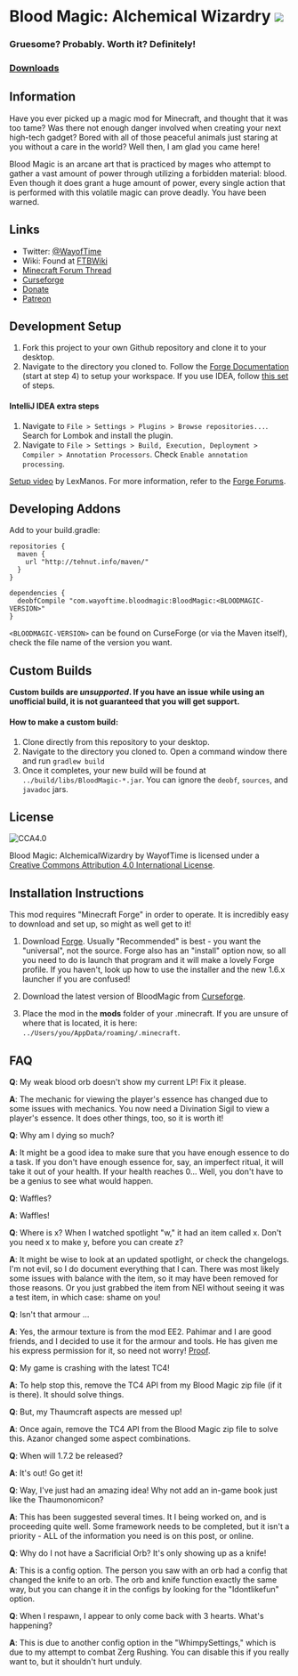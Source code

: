 # Blood Magic: Alchemical Wizardry [![](http://cf.way2muchnoise.eu/full_blood-magic_downloads.svg)](https://minecraft.curseforge.com/projects/blood-magic)

### Gruesome? Probably. Worth it? Definitely!
### [Downloads](http://minecraft.curseforge.com/projects/blood-magic/files)

## Information

Have you ever picked up a magic mod for Minecraft, and thought that it was too tame? Was there not enough danger involved when creating your next high-tech gadget? Bored with all of those peaceful animals just staring at you without a care in the world? Well then, I am glad you came here!

Blood Magic is an arcane art that is practiced by mages who attempt to gather a vast amount of power through utilizing a forbidden material: blood. Even though it does grant a huge amount of power, every single action that is performed with this volatile magic can prove deadly. You have been warned.

## Links
* Twitter: [@WayofTime](https://twitter.com/WayofTime)
* Wiki: Found at [FTBWiki](http://ftbwiki.org/Blood_Magic)
* [Minecraft Forum Thread](http://www.minecraftforum.net/forums/mapping-and-modding/minecraft-mods/1290532-bm)
* [Curseforge](http://minecraft.curseforge.com/projects/blood-magic)
* [Donate](https://www.paypal.com/cgi-bin/webscr?cmd=_s-xclick&hosted_button_id=J7SNY7L82PQ82)
* [Patreon](https://www.patreon.com/BloodMagic)

## Development Setup

1. Fork this project to your own Github repository and clone it to your desktop.
2. Navigate to the directory you cloned to. Follow the [Forge Documentation](http://mcforge.readthedocs.io/en/latest/gettingstarted/#from-zero-to-modding) (start at step 4) to setup your workspace. If you use IDEA, follow [this set](http://mcforge.readthedocs.io/en/latest/gettingstarted/#terminal-free-intellij-idea-configuration) of steps.

#### IntelliJ IDEA extra steps

1. Navigate to `File > Settings > Plugins > Browse repositories...`. Search for Lombok and install the plugin.
2. Navigate to `File > Settings > Build, Execution, Deployment > Compiler > Annotation Processors`. Check `Enable annotation processing`. 

[Setup video](https://www.youtube.com/watch?v=8VEdtQLuLO0&feature=youtu.be) by LexManos. For more information, refer to the [Forge Forums](http://www.minecraftforge.net/forum/index.php/topic,14048.0.html).


## Developing Addons

Add to your build.gradle:

    repositories {
      maven {
        url "http://tehnut.info/maven/"
      }
    }

    dependencies {
      deobfCompile "com.wayoftime.bloodmagic:BloodMagic:<BLOODMAGIC-VERSION>"
    }
    
`<BLOODMAGIC-VERSION>` can be found on CurseForge (or via the Maven itself), check the file name of the version you want.

## Custom Builds

**Custom builds are *unsupported*. If you have an issue while using an unofficial build, it is not guaranteed that you will get support.**

#### How to make a custom build:

1. Clone directly from this repository to your desktop.
2. Navigate to the directory you cloned to. Open a command window there and run `gradlew build`
3. Once it completes, your new build will be found at `../build/libs/BloodMagic-*.jar`. You can ignore the `deobf`, `sources`, and `javadoc` jars.

## License

![CCA4.0](https://licensebuttons.net/l/by/4.0/88x31.png)

Blood Magic: AlchemicalWizardry by WayofTime is licensed under a [Creative Commons Attribution 4.0 International License](http://creativecommons.org/licenses/by/4.0/).

## Installation Instructions

This mod requires "Minecraft Forge" in order to operate. It is incredibly easy to download and set up, so might as well get to it!

1. Download [Forge](http://files.minecraftforge.net/). Usually "Recommended" is best - you want the "universal", not the source. Forge also has an "install" option now, so all you need to do is launch that program and it will make a lovely Forge profile. If you haven't, look up how to use the installer and the new 1.6.x launcher if you are confused!

2. Download the latest version of BloodMagic from [Curseforge](http://minecraft.curseforge.com/mc-mods/224791-blood-magic).

3. Place the mod in the **mods** folder of your .minecraft. If you are unsure of where that is located, it is here: `../Users/you/AppData/roaming/.minecraft`.

## FAQ

**Q**: My weak blood orb doesn't show my current LP! Fix it please.

**A**: The mechanic for viewing the player's essence has changed due to some issues with mechanics. You now need a Divination Sigil to view a player's essence. It does other things, too, so it is worth it!

**Q**: Why am I dying so much?

**A**: It might be a good idea to make sure that you have enough essence to do a task. If you don't have enough essence for, say, an imperfect ritual, it will take it out of your health. If your health reaches 0... Well, you don't have to be a genius to see what would happen.

**Q**: Waffles?

**A**: Waffles!

**Q**: Where is x? When I watched spotlight "w," it had an item called x. Don't you need x to make y, before you can create z?

**A**: It might be wise to look at an updated spotlight, or check the changelogs. I'm not evil, so I do document everything that I can. There was most likely some issues with balance with the item, so it may have been removed for those reasons. Or you just grabbed the item from NEI without seeing it was a test item, in which case: shame on you!

**Q**: Isn't that armour ...

**A**: Yes, the armour texture is from the mod EE2. Pahimar and I are good friends, and I decided to use it for the armour and tools. He has given me his express permission for it, so need not worry!
[Proof](https://twitter.com/Pahimar/status/453590600689139712).

**Q**: My game is crashing with the latest TC4!

**A**: To help stop this, remove the TC4 API from my Blood Magic zip file (if it is there). It should solve things.

**Q**: But, my Thaumcraft aspects are messed up!

**A**: Once again, remove the TC4 API from the Blood Magic zip file to solve this. Azanor changed some aspect combinations.

**Q**: When will 1.7.2 be released?

**A**: It's out! Go get it!

**Q**: Way, I've just had an amazing idea! Why not add an in-game book just like the Thaumonomicon?

**A**: This has been suggested several times. It I being worked on, and is proceeding quite well. Some framework needs to be completed, but it isn't a priority - ALL of the information you need is on this post, or online.

**Q**: Why do I not have a Sacrificial Orb? It's only showing up as a knife!

**A**: This is a config option. The person you saw with an orb had a config that changed the knife to an orb. The orb and knife function exactly the same way, but you can change it in the configs by looking for the "Idontlikefun" option.

**Q**: When I respawn, I appear to only come back with 3 hearts. What's happening?

**A**: This is due to another config option in the "WhimpySettings," which is due to my attempt to combat Zerg Rushing. You can disable this if you really want to, but it shouldn't hurt unduly.
